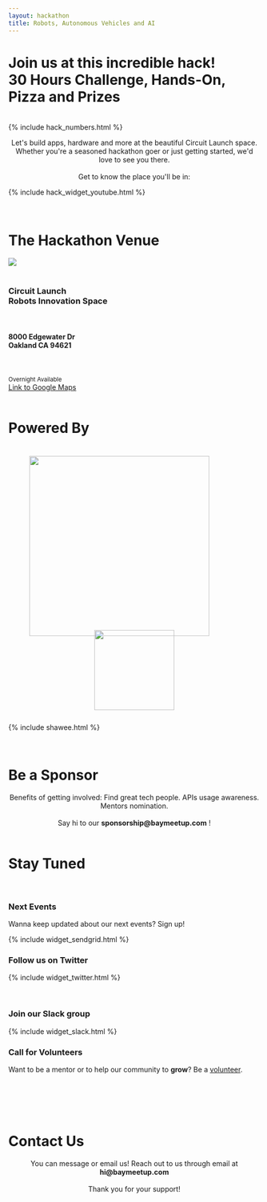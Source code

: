 ```yaml
---
layout: hackathon
title: Robots, Autonomous Vehicles and AI
---
```


<div class="head">
  <h1>Join us at this incredible hack!<br>30 Hours Challenge, Hands-On, Pizza and Prizes</h1>
</div>
<br>
{% include hack_numbers.html %}

<br>

<p style="text-align:center">Let's build apps, hardware and more at the beautiful Circuit Launch space. Whether you're a seasoned hackathon goer or just getting started, we'd love to see you there.<br>
<br>Get to know the place you'll be in:</p>

{% include hack_widget_youtube.html %}

<br>

<div class="head">
  <h1>The Hackathon Venue</h1>
</div>

<div class="row">
<img src="https://pbs.twimg.com/media/DqELW9sUwAAYbpi.jpg:large" class="img-responsive"/>
<div class="col-md-5">
<br>
<h3><b>Circuit Launch</b><br>Robots Innovation Space</h3>
</div>
<div class="col-md-4">
<br>
<h4><i class="icon-default-style fa fa-map-marker accent-color"></i> 8000 Edgewater Dr<br> Oakland CA 94621</h4>
</div>
<div class="col-md-3">
<br><br>
<small>Overnight Available</small><br>
<a href="https://goo.gl/maps/9kHj74bG6632" rel="noopener noreferrer">Link to Google Maps</a>
</div>
</div>

<br>

<div class="head">
  <h1>Powered By</h1>
</div><center>
<a href="http://www.circuitlaunch.com/"><img src="http://www.circuitlaunch.com/img/logo_lightbg_horizontal_without_description.png" width="360" style="margin-top:20px; margin-right:60px;"></a>
<a href="https://shawee.io"><img src="https://shawee.io/images/logo.svg" width="160" style="position:relative; top:-12px"></a></center>

{% include shawee.html %}

<br>

<div class="head">
  <h1>Be a Sponsor</h1>
</div>
<center>
Benefits of getting involved: Find great tech people. APIs usage awareness. Mentors nomination.<br>
<br>Say hi to our <b>sponsorship@baymeetup.com</b> !</center>


<br>

<div class="head">
  <h1>Stay Tuned</h1>
</div>
<br>
<div class="row">
<div class="col-md-4">

<h3>Next Events</h3>

Wanna keep updated about our next events? Sign up!

{% include widget_sendgrid.html %}

</div>

<div class="col-md-4">

<h3>Follow us on Twitter</h3>

{% include widget_twitter.html %}

<br>

<h3>Join our Slack group</h3>

{% include widget_slack.html %}

</div>

<div class="col-md-4">

<h3>Call for Volunteers</h3>  

Want to be a mentor or to help our community to <b>grow</b>? Be a <a href="https://goo.gl/forms/6oGFUz0qRdgM2G2g1">volunteer</a>.

<br><br>

</div>
</div>

<br>

<div class="head">
  <h1>Contact Us</h1>
</div>

<p style="text-align:center">You can message or email us! Reach out to us through email at <b>hi@baymeetup.com</b>
<br><br>
Thank you for your support!</p>
